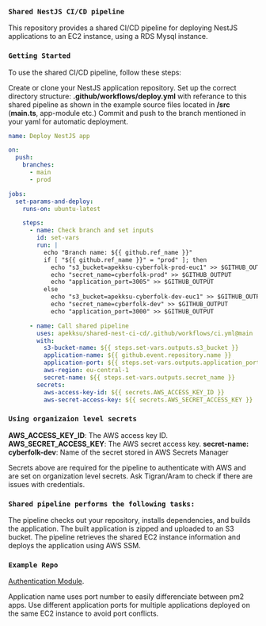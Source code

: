 ### `Shared NestJS CI/CD pipeline`
This repository provides a shared CI/CD pipeline for deploying NestJS applications to an EC2 instance, using a RDS Mysql instance.


### `Getting Started`
To use the shared CI/CD pipeline, follow these steps:

Create or clone your NestJS application repository.
Set up the correct directory structure:
    **.github/workflows/deploy.yml** with referance to this shared pipeline as shown in the example
    source files located in **/src** (**main.ts**, app-module etc.)
Commit and push to the branch mentioned in your yaml for automatic deployment.

```yaml
name: Deploy NestJS app

on:
  push:
    branches:
      - main
      - prod

jobs:
  set-params-and-deploy:
    runs-on: ubuntu-latest

    steps:
      - name: Check branch and set inputs
        id: set-vars
        run: |
          echo "Branch name: ${{ github.ref_name }}"
          if [ "${{ github.ref_name }}" = "prod" ]; then
            echo "s3_bucket=apekksu-cyberfolk-prod-euc1" >> $GITHUB_OUTPUT
            echo "secret_name=cyberfolk-prod" >> $GITHUB_OUTPUT
            echo "application_port=3005" >> $GITHUB_OUTPUT
          else
            echo "s3_bucket=apekksu-cyberfolk-dev-euc1" >> $GITHUB_OUTPUT
            echo "secret_name=cyberfolk-dev" >> $GITHUB_OUTPUT
            echo "application_port=3000" >> $GITHUB_OUTPUT

      - name: Call shared pipeline
        uses: apekksu/shared-nest-ci-cd/.github/workflows/ci.yml@main
        with:
          s3-bucket-name: ${{ steps.set-vars.outputs.s3_bucket }}
          application-name: ${{ github.event.repository.name }}
          application-port: ${{ steps.set-vars.outputs.application_port }}  
          aws-region: eu-central-1
          secret-name: ${{ steps.set-vars.outputs.secret_name }}
        secrets:
          aws-access-key-id: ${{ secrets.AWS_ACCESS_KEY_ID }}
          aws-secret-access-key: ${{ secrets.AWS_SECRET_ACCESS_KEY }}
```

### `Using organizaion level secrets`
**AWS_ACCESS_KEY_ID**: The AWS access key ID.
**AWS_SECRET_ACCESS_KEY**: The AWS secret access key.
**secret-name: cyberfolk-dev**: Name of the secret stored in AWS Secrets Manager

Secrets above are required for the pipeline to authenticate with AWS and are set on organization level secrets. Ask Tigran/Aram to check if there are issues with credentials.


### `Shared pipeline performs the following tasks:`

The pipeline checks out your repository, installs dependencies, and builds the application.
The built application is zipped and uploaded to an S3 bucket.
The pipeline retrieves the shared EC2 instance information and deploys the application using AWS SSM.


### `Example Repo`
[Authentication Module](https://github.com/apekksu/cyber-folk-be).

Application name uses port number to easily differenciate between pm2 apps.
Use different application ports for multiple applications deployed on the same EC2 instance to avoid port conflicts.
